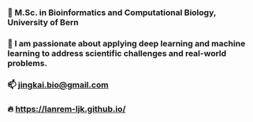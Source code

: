 
### 🔭 M.Sc. in Bioinformatics and Computational Biology, University of Bern
### 🌱 I am passionate about applying deep learning and machine learning to address scientific challenges and real-world problems.
### 📫 jingkai.bio@gmail.com
### 🔥 https://lanrem-ljk.github.io/
